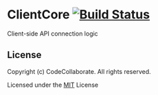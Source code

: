 # ClientCore [![Build Status](https://travis-ci.org/CodeCollaborate/ClientCore.svg?branch=test)](https://travis-ci.org/CodeCollaborate/ClientCore)
Client-side API connection logic

## License

Copyright (c) CodeCollaborate. All rights reserved.

Licensed under the [MIT](LICENSE.md) License
